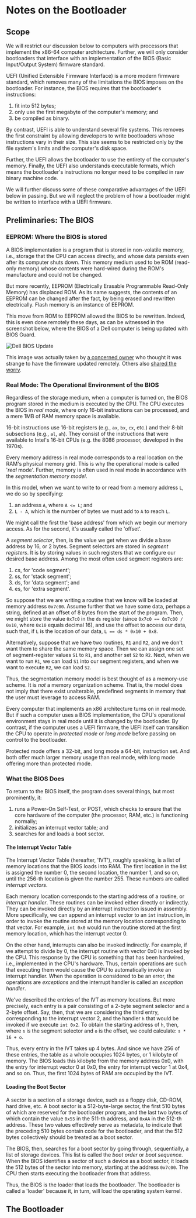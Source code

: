 # Notes on the Bootloader

## Scope

We will restrict our discussion below to computers with processors that
implement the x86-64 computer architecture. Further, we will only
consider bootloaders that interface with an implementation of the BIOS 
(Basic Input/Output System) firmware standard.

UEFI (Unified Extensible Firmware Interface) is a more modern firmware
standard, which removes many of the limitations the BIOS imposes on the
bootloader. For instance, the BIOS requires that the bootloader's
instructions:

1. fit into 512 bytes;
2. only use the first megabyte of the computer's memory; and
3. be compiled as binary.

By contrast, UEFI is able to understand several file systems. This 
removes the first constraint by allowing developers to write 
bootloaders whose instructions vary in their size. This size seems to 
be restricted only by the file system's limits and the computer's disk 
space. 

Further, the UEFI allows the bootloader to use the entirety of the 
computer's memory. Finally, the UEFI also understands executable 
formats, which means the bootloader's instructions no longer need to be 
compiled in raw binary machine code.

We will further discuss some of these comparative advantages of the 
UEFI below in passing. But we will neglect the problem of how a 
bootloader might be written to interface with a UEFI firmware.

## Preliminaries: The BIOS

### EEPROM: Where the BIOS is stored

A BIOS implementation is a program that is stored in non-volatile
memory, i.e., storage that the CPU can access directly, and whose data
persists even after its computer shuts down. This memory medium used to
be ROM (read-only memory) whose contents were hard-wired during the
ROM's manufacture and could not be changed.

But more recently, EEPROM (Electrically Erasable Programmable Read-Only
Memory) has displaced ROM. As its name suggests, the contents of an 
EEPROM can be changed after the fact, by being erased and rewritten
electrically. Flash memory is an instance of EEPROM.

This move from ROM to EEPROM allowed the BIOS to be rewritten. Indeed,
this is even done remotely these days, as can be witnessed in the 
screenshot below, where the BIOS of a Dell computer is being updated
with BIOS Guard. 

![Dell BIOS Update](dell-firmware-update.webp "Dell BIOS update")

This image was actually taken by [a concerned owner](https://www.reddit.com/r/Dell/comments/pg8vxs/is_this_normal_for_dell_to_issue_an_over_the_air/) who thought it was 
strange to have the firmware updated remotely. Others also [shared the
worry](https://www.dell.com/community/en/conversations/windows-10/my-windows-10-laptop-updated-and-there-was-also-bios-firrmware-update/647f8794f4ccf8a8de6cfc30).

### Real Mode: The Operational Environment of the BIOS 

Regardless of the storage medium, when a computer is turned on, the
BIOS program stored in the medium is executed by the CPU. The CPU
executes the BIOS in _real mode_, where only 16-bit instructions can be
processed, and a mere 1MB of RAM memory space is available. 

16-bit instructions use 16-bit registers (e.g., `ax`, `bx`, `cx`, etc.) 
and their 8-bit subsections (e.g., `al`, `ah`). They consist of the 
instructions that were available to Intel's 16-bit CPUs (e.g. the 8086 
processor, developed in the 1970s). 

Every memory address in real mode corresponds to a real location on the 
RAM's physical memory grid. This is why the operational mode is called 
'_real_ mode'. Further, memory is often used in real mode in accordance 
with the _segmentation memory model_.

In this model, when we want to write to or read from a memory address 
`L`, we do so by specifying:

1. an address `A`, where `A <= L`; and
2. `L - A`, which is the number of bytes we must add to `A` to reach 
`L`.

We might call the first the 'base address' from which we begin our
memory access. As for the second, it's usually called the 'offset'.

A _segment selector_, then, is the value we get when we divide a base 
address by 16, or 2 bytes. Segment selectors are stored in _segment
registers_. It is by storing values in such registers that we configure
our desired base address. Among the most often used segment registers
are:

1. cs, for 'code segment';
2. ss, for 'stack segment';
3. ds, for 'data segment'; and
4. es, for 'extra segment'.

So suppose that we are writing a routine that we know will be loaded at 
memory address `0x7c00`. Assume further that we have some data, perhaps 
a string, defined at an offset of 8 bytes from the start of the 
program. Then, we might store the value `0x7c0` in the `ds` register
(since `0x7c0 == 0x7c00 / 0x10`, where `0x10` equals decimal 16), and 
use the offset to access our data, such that, if `L` is the location of 
our data, `L == ds * 0x10 + 0x8`.

Alternatively, suppose that we have two routines, `R1` and `R2`, and we 
don't want them to share the same memory space. Then we can assign one
set of segment-register values `S1` to `R1`, and another set `S2` to 
`R2`. Next, when we want to run `R1`, we can load `S1` into our segment
registers, and when we want to execute `R2`, we can load `S2`.

Thus, the segmentation memory model is best thought of as a memory-use
scheme. It is _not_ a memory organization scheme. That is, the model
does not imply that there exist unalterable, predefined segments in
memory that the user must leverage to access RAM. 

Every computer that implements an x86 architecture turns on in real 
mode. But if such a computer uses a BIOS implementation, the CPU's
operational environment stays in real mode until it is changed by the
bootloader. By contrast, if the computer uses a UEFI firmware, the UEFI
itself can transition the CPU to operate in _protected mode_ or _long
mode_ before passing on control to the bootloader.

Protected mode offers a 32-bit, and long mode a 64-bit, instruction
set. And both offer much larger memory usage than real mode, with long
mode offering more than protected mode.

### What the BIOS Does

To return to the BIOS itself, the program does several things, but most
prominently, it:

1. runs a Power-On Self-Test, or POST, which checks to ensure that the
core hardware of the computer (the processor, RAM, etc.) is functioning 
normally; 
2. initializes an interrupt vector table; and
3. searches for and loads a boot sector.

#### The Interrupt Vector Table

The Interrupt Vector Table (hereafter, 'IVT'), roughly speaking, is a 
list of memory locations that the BIOS loads into RAM. The first 
location in the list is assigned the number 0, the second location, the 
number 1, and so on, until the 256-th location is given the number 255. 
These numbers are called _interrupt vectors_.

Each memory location corresponds to the starting address of a routine,
or _interrupt handler_. These routines can be invoked either directly
or indirectly. They can be invoked directly by an interrupt instruction
issued in assembly. More specifically, we can append an interrupt
vector to an `int` instruction, in order to invoke the routine stored 
at the memory location corresponding to that vector. For example, 
`int 0x0` would run the routine stored at the first memory location, 
which has the interrupt vector 0.

On the other hand, interrupts can also be invoked indirectly. For
example, if we attempt to divide by 0, the interrupt routine with
vector 0x0 is invoked by the CPU. This response by the CPU is something
that has been hardwired, i.e., implemented in the CPU's hardware. Thus,
certain operations are such that executing them would cause the CPU to
automatically invoke an interrupt handler. When the operation is
considered to be an error, the operations are _exceptions_ and the
interrupt handler is called an _exception handler_.

We've described the entries of the IVT as memory locations. But more 
precisely, each entry is a pair consisting of a 2-byte segment selector 
and a 2-byte offset. Say, then, that we are considering the third
entry, corresponding to the interrupt vector 2, and the handler `h` 
that would be invoked if we execute `int 0x2`. To obtain the starting 
address of `h`, then, where `s` is  the segment selector and `o` is the 
offset, we could calculate: `s * 16 + o`.

Thus, every entry in the IVT takes up 4 bytes. And since we have 256 of 
these entries, the table as a whole occupies 1024 bytes, or 1 kilobyte 
of memory. The BIOS loads this kilobyte from the memory address 0x0, 
with the entry for interrupt vector 0 at 0x0, the entry for interrupt 
vector 1 at 0x4, and so on. Thus, the first 1024 bytes of RAM are 
occupied by the IVT.

#### Loading the Boot Sector 

A sector is a section of a storage device, such as a floppy disk, 
CD-ROM, hard drive, etc. A boot sector is a 512-byte-large sector, the
first 510 bytes of which are reserved for the bootloader program, and 
the last two bytes of which contain the value `0x55` in the 511-th
address, and `0xAA` in the 512-th address. These two values effectively
serve as metadata, to indicate that the preceding 510 bytes contain
code for the bootloader, and that the 512 bytes collectively should be
treated as a boot sector.

The BIOS, then, searches for a boot sector by going through, 
sequentially, a list of storage devices. This list is called the _boot
order_ or _boot sequence_. When the BIOS identifies a sector of such a
device as a boot sector, it loads the 512 bytes of the sector into
memory, starting at the address `0x7c00`. The CPU then starts executing
the bootloader from that address.

Thus, the BIOS is the loader that loads the bootloader. The bootloader
is called a 'loader' because it, in turn, will load the operating 
system kernel.

## The Bootloader



